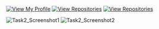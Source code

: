 [![View My Profile](https://img.shields.io/badge/View-My_Profile-green?logo=GitHub)](https://github.com/jiaqiyu1)
[![View Repositories](https://img.shields.io/badge/View-My_Portfolio-red?logo=GitHub)](https://github.com/jiaqiyu1/Portfolio_Guide)
[![View Repositories](https://img.shields.io/badge/View-My_Repositories-blue?logo=GitHub)](https://github.com/jiaqiyu1?tab=repositories)




![Task2_Screenshot1](https://github.com/jiaqiyu1/Property_Analysis/assets/84236678/af3b245e-e47c-47f3-b117-aa60e2b436c8)
![Task2_Screenshot2](https://github.com/jiaqiyu1/Property_Analysis/assets/84236678/078553c6-8404-4f73-b443-bf13a4db7be8)
